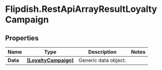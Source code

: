 # Flipdish.RestApiArrayResultLoyaltyCampaign

## Properties
Name | Type | Description | Notes
------------ | ------------- | ------------- | -------------
**Data** | [**[LoyaltyCampaign]**](LoyaltyCampaign.md) | Generic data object. | 


